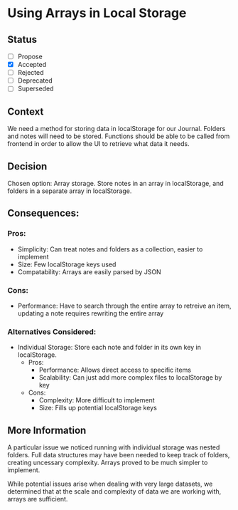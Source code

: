# Using Arrays in Local Storage

## Status

- [ ] Propose
- [x] Accepted
- [ ] Rejected
- [ ] Deprecated
- [ ] Superseded

## Context

We need a method for storing data in localStorage for our Journal. Folders and notes will need to be stored. Functions should be able to be called from frontend in order to allow the UI to retrieve what data it needs.


## Decision

Chosen option: Array storage.
Store notes in an array in localStorage, and folders in a separate array in localStorage.

## Consequences: 

### Pros:
* Simplicity: Can treat notes and folders as a collection, easier to implement
* Size: Few localStorage keys used
* Compatability: Arrays are easily parsed by JSON

### Cons:
* Performance: Have to search through the entire array to retreive an item, updating a note requires rewriting the entire array


### Alternatives Considered:

* Individual Storage: Store each note and folder in its own key in localStorage.
  * Pros:
    * Performance: Allows direct access to specific items
    * Scalability: Can just add more complex files to localStorage by key
  * Cons:
    * Complexity: More difficult to implement
    * Size: Fills up potential localStorage keys

## More Information

A particular issue we noticed running with individual storage was nested folders. Full data structures may have been needed to keep track of folders, creating uncessary complexity. Arrays proved to be much simpler to implement.

While potential issues arise when dealing with very large datasets, we determined that at the scale and complexity of data we are working with, arrays are sufficient. 